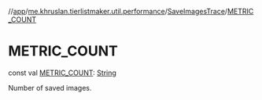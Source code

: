 //[app](../../../index.md)/[me.khruslan.tierlistmaker.util.performance](../index.md)/[SaveImagesTrace](index.md)/[METRIC_COUNT](-m-e-t-r-i-c_-c-o-u-n-t.md)

# METRIC_COUNT

const val [METRIC_COUNT](-m-e-t-r-i-c_-c-o-u-n-t.md): [String](https://kotlinlang.org/api/latest/jvm/stdlib/kotlin/-string/index.html)

Number of saved images.
